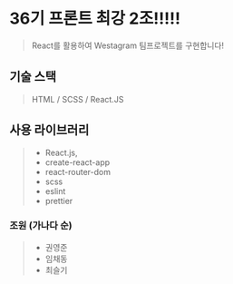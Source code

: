 # 36기 프론트 최강 2조!!!!!

> React를 활용하여 Westagram 팀프로젝트를 구현합니다!

## 기술 스택

> HTML / SCSS / React.JS

## 사용 라이브러리

> - React.js,
> - create-react-app
> - react-router-dom
> - scss
> - eslint
> - prettier

### 조원 (가나다 순)

> - 권영준
> - 임채동
> - 최슬기
